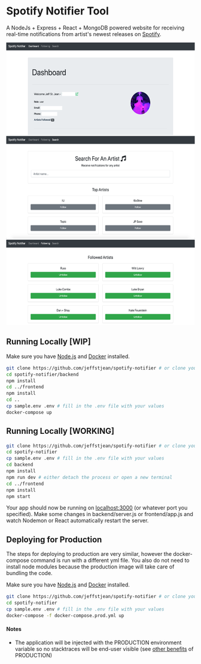 # Spotify Notifier Tool

A NodeJs + Express + React + MongoDB powered website for receiving real-time notifications from artist's newest releases on [Spotify](https://www.spotify.com/).

<p align="center">
  <img width="576px" height="246px" src="/images/profile.png">
  <img width="576px" height="273px" src="/images/search.png">
  <img width="576px" height="227px" src="/images/following.png">
</p>

## Running Locally [WIP]

Make sure you have [Node.js](http://nodejs.org/) and [Docker](https://www.docker.com/) installed.

```sh
git clone https://github.com/jeffstjean/spotify-notifier # or clone your own fork
cd spotify-notifier/backend
npm install
cd ../frontend
npm install
cd ..
cp sample.env .env # fill in the .env file with your values
docker-compose up
```

## Running Locally [WORKING]

```sh
git clone https://github.com/jeffstjean/spotify-notifier # or clone your own fork
cd spotify-notifier
cp sample.env .env # fill in the .env file with your values
cd backend
npm install
npm run dev # either detach the process or open a new terminal
cd ../frontend
npm install
npm start
```

Your app should now be running on [localhost:3000](http://localhost:3000/) (or whatever port you specified). Make some changes in backend/server.js or frontend/app.js and watch Nodemon or React automatically restart the server.


## Deploying for Production

The steps for deploying to production are very similar, however the docker-compose command is run with a different yml file. You also do not need to install node modules because the production image will take care of bundling the code.

Make sure you have [Node.js](http://nodejs.org/) and [Docker](https://www.docker.com/) installed.

```sh
git clone https://github.com/jeffstjean/spotify-notifier # or clone your own fork
cd spotify-notifier
cp sample.env .env # fill in the .env file with your values
docker-compose -f docker-compose.prod.yml up
```

#### Notes

 - The application will be injected with the PRODUCTION environment variable so no stacktraces will be end-user visible (see [other benefits](https://dzone.com/articles/what-you-should-know-about-node-env) of PRODUCTION)
